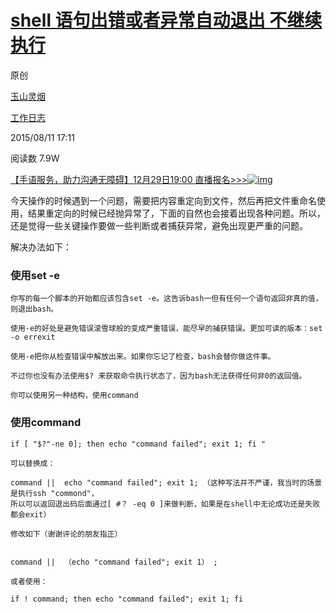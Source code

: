 # [shell 语句出错或者异常自动退出 不继续执行](https://my.oschina.net/u/2409113/blog/490833)

原创

[玉山灵烟](https://my.oschina.net/u/2409113)

[工作日志](https://my.oschina.net/u/2409113?tab=newest&catalogId=3343084)

2015/08/11 17:11

阅读数 7.9W

[【手语服务，助力沟通无障碍】12月29日19:00 直播报名>>>![img](https://www.oschina.net/img/hot3.png)](https://e.cn.miaozhen.com/r/k=2279224&p=83hDR&dx=__IPDX__&rt=2&pro=s&ns=__IP__&ni=__IESID__&v=__LOC__&xa=__ADPLATFORM__&tr=__REQUESTID__&o=https://my.oschina.net/HMSCore/blog/5377484)

 

​       今天操作的时候遇到一个问题，需要把内容重定向到文件，然后再把文件重命名使用，结果重定向的时候已经抛异常了，下面的自然也会接着出现各种问题。所以，还是觉得一些关键操作要做一些判断或者捕获异常，避免出现更严重的问题。

解决办法如下：



### 使用set -e

```
你写的每一个脚本的开始都应该包含set -e。这告诉bash一但有任何一个语句返回非真的值，则退出bash。

使用-e的好处是避免错误滚雪球般的变成严重错误，能尽早的捕获错误。更加可读的版本：set -o errexit 

使用-e把你从检查错误中解放出来。如果你忘记了检查，bash会替你做这件事。

不过你也没有办法使用$? 来获取命令执行状态了，因为bash无法获得任何非0的返回值。

你可以使用另一种结构，使用command
```



### 使用command

```
if [ "$?"-ne 0]; then echo "command failed"; exit 1; fi "

可以替换成： 

command ||  echo "command failed"; exit 1; （这种写法并不严谨，我当时的场景是执行ssh "commond"，
所以可以返回退出码后面通过[ #？ -eq 0 ]来做判断，如果是在shell中无论成功还是失败都会exit）

修改如下（谢谢评论的朋友指正）


command ||  （echo "command failed"; exit 1） ; 

或者使用： 

if ! command; then echo "command failed"; exit 1; fi
```